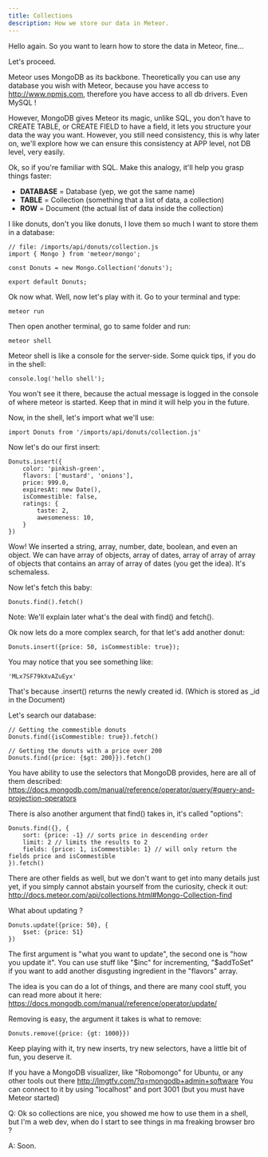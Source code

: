 ```yaml
---
title: Collections
description: How we store our data in Meteor.
---
```


Hello again.
So you want to learn how to store the data in Meteor, fine...

Let's proceed.

Meteor uses MongoDB as its backbone. Theoretically you can use any database you wish with Meteor, because
you have access to http://www.npmjs.com, therefore you have access to all db drivers. Even MySQL !
 
However, MongoDB gives Meteor its magic, unlike SQL, you don't have to CREATE TABLE, or CREATE FIELD to have a field,
it lets you structure your data the way you want. However, you still need consistency, this is why later on,
we'll explore how we can ensure this consistency at APP level, not DB level, very easily.

Ok, so if you're familiar with SQL. Make this analogy, it'll help you grasp things faster:
- **DATABASE** = Database (yep, we got the same name)
- **TABLE** = Collection (something that a list of data, a collection)
- **ROW** = Document (the actual list of data inside the collection)

I like donuts, don't you like donuts, I love them so much I want to store them in a database:

```
// file: /imports/api/donuts/collection.js
import { Mongo } from 'meteor/mongo';

const Donuts = new Mongo.Collection('donuts');

export default Donuts;
```

Ok now what. Well, now let's play with it. Go to your terminal and type: 
```
meteor run
```

Then open another terminal, go to same folder and run:
```
meteor shell
```

Meteor shell is like a console for the server-side. Some quick tips, if you do in the shell:
```
console.log('hello shell');
```

You won't see it there, because the actual message is logged in the console of where meteor is started. Keep that in mind it will help you in the future.

Now, in the shell, let's import what we'll use:
```
import Donuts from '/imports/api/donuts/collection.js'
```

Now let's do our first insert:
```
Donuts.insert({
    color: 'pinkish-green', 
    flavors: ['mustard', 'onions'], 
    price: 999.0, 
    expiresAt: new Date(),
    isCommestible: false,
    ratings: {
        taste: 2,
        awesomeness: 10,
    }
})
```

Wow! We inserted a string, array, number, date, boolean, and even an object. We can have array of objects, array of dates,
array of array of array of objects that contains an array of array of dates (you get the idea). It's schemaless.

Now let's fetch this baby:
```
Donuts.find().fetch()
```

Note: We'll explain later what's the deal with find() and fetch().

Ok now lets do a more complex search, for that let's add another donut:
```
Donuts.insert({price: 50, isCommestible: true});
```

You may notice that you see something like:
```
'MLx7SF79kXvAZuEyx'
```

That's because .insert() returns the newly created id. (Which is stored as _id in the Document)

Let's search our database:
```
// Getting the commestible donuts
Donuts.find({isCommestible: true}).fetch()

// Getting the donuts with a price over 200
Donuts.find({price: {$gt: 200}}).fetch()
```

You have ability to use the selectors that MongoDB provides, here are all of them described:
https://docs.mongodb.com/manual/reference/operator/query/#query-and-projection-operators

There is also another argument that find() takes in, it's called "options":
```
Donuts.find({}, {
    sort: {price: -1} // sorts price in descending order
    limit: 2 // limits the results to 2
    fields: {price: 1, isCommestible: 1} // will only return the fields price and isCommestible
}).fetch()
```

There are other fields as well, but we don't want to get into many details just yet, if you simply cannot abstain yourself from the curiosity, check it out:
http://docs.meteor.com/api/collections.html#Mongo-Collection-find

What about updating ?

```
Donuts.update({price: 50}, {
    $set: {price: 51}
})
```

The first argument is "what you want to update", the second one is "how you update it". You can use stuff like "$inc" for incrementing, 
"$addToSet" if you want to add another disgusting ingredient in the "flavors" array.

The idea is you can do a lot of things, and there are many cool stuff, you can read more about it here:
https://docs.mongodb.com/manual/reference/operator/update/

Removing is easy, the argument it takes is what to remove:
```
Donuts.remove({price: {gt: 1000}})
```

Keep playing with it, try new inserts, try new selectors, have a little bit of fun, you deserve it.

If you have a MongoDB visualizer, like "Robomongo" for Ubuntu, or any other tools out there http://lmgtfy.com/?q=mongodb+admin+software
You can connect to it by using "localhost" and port 3001 (but you must have Meteor started)

Q: Ok so collections are nice, you showed me how to use them in a shell, but I'm a web dev, when do I start to see
things in ma freaking browser bro ?

A: Soon.











